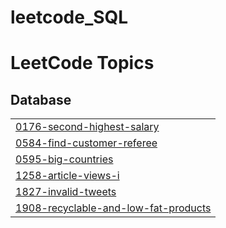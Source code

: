 # leetcode_SQL
<!---LeetCode Topics Start-->
# LeetCode Topics
## Database
|  |
| ------- |
| [0176-second-highest-salary](https://github.com/Adarshit007/leetcode_SQL/tree/master/0176-second-highest-salary) |
| [0584-find-customer-referee](https://github.com/Adarshit007/leetcode_SQL/tree/master/0584-find-customer-referee) |
| [0595-big-countries](https://github.com/Adarshit007/leetcode_SQL/tree/master/0595-big-countries) |
| [1258-article-views-i](https://github.com/Adarshit007/leetcode_SQL/tree/master/1258-article-views-i) |
| [1827-invalid-tweets](https://github.com/Adarshit007/leetcode_SQL/tree/master/1827-invalid-tweets) |
| [1908-recyclable-and-low-fat-products](https://github.com/Adarshit007/leetcode_SQL/tree/master/1908-recyclable-and-low-fat-products) |
<!---LeetCode Topics End-->